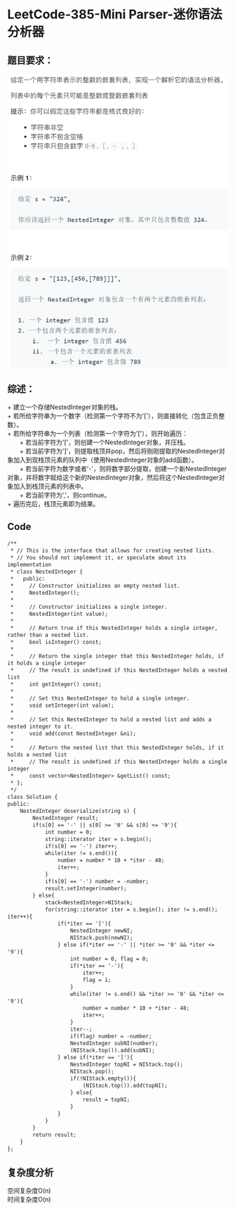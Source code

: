 # LeetCode-385-Mini Parser-迷你语法分析器

## 题目要求：
![avatar](https://github.com/JakeChanFangZiyuan20/MyLeetCode/blob/master/img/385.png)






## 综述：  
\+ 建立一个存储NestedInteger对象的栈。  
\+ 若所给字符串为一个数字（检测第一个字符不为'['），则直接转化（包含正负整数）。  
\+ 若所给字符串为一个列表（检测第一个字符为'['），则开始遍历：  
&emsp;&emsp;\+ 若当前字符为'['，则创建一个NestedInteger对象，并压栈。  
&emsp;&emsp;\+ 若当前字符为']'，则提取栈顶并pop，然后将刚刚提取的NestedInteger对象加入到现栈顶元素的队列中（使用NestedInteger对象的add函数）。  
&emsp;&emsp;\+ 若当前字符为数字或者'-'，则将数字部分提取，创建一个新NestedInteger对象，并将数字赋给这个新的NestedInteger对象，然后将这个NestedInteger对象加入到栈顶元素的列表中。  
&emsp;&emsp;\+ 若当前字符为','，则continue。  
\+ 遍历完后，栈顶元素即为结果。

## Code
```
/**
 * // This is the interface that allows for creating nested lists.
 * // You should not implement it, or speculate about its implementation
 * class NestedInteger {
 *   public:
 *     // Constructor initializes an empty nested list.
 *     NestedInteger();
 *
 *     // Constructor initializes a single integer.
 *     NestedInteger(int value);
 *
 *     // Return true if this NestedInteger holds a single integer, rather than a nested list.
 *     bool isInteger() const;
 *
 *     // Return the single integer that this NestedInteger holds, if it holds a single integer
 *     // The result is undefined if this NestedInteger holds a nested list
 *     int getInteger() const;
 *
 *     // Set this NestedInteger to hold a single integer.
 *     void setInteger(int value);
 *
 *     // Set this NestedInteger to hold a nested list and adds a nested integer to it.
 *     void add(const NestedInteger &ni);
 *
 *     // Return the nested list that this NestedInteger holds, if it holds a nested list
 *     // The result is undefined if this NestedInteger holds a single integer
 *     const vector<NestedInteger> &getList() const;
 * };
 */
class Solution {
public:
    NestedInteger deserialize(string s) {
        NestedInteger result;
        if(s[0] == '-' || s[0] >= '0' && s[0] <= '9'){
            int number = 0;
            string::iterator iter = s.begin();
            if(s[0] == '-') iter++;
            while(iter != s.end()){
                number = number * 10 + *iter - 48;
                iter++;
            }
            if(s[0] == '-') number = -number;
            result.setInteger(number);
        } else{
            stack<NestedInteger>NIStack;
            for(string::iterator iter = s.begin(); iter != s.end(); iter++){
                if(*iter == '['){
                    NestedInteger newNI;
                    NIStack.push(newNI);
                } else if(*iter == '-' || *iter >= '0' && *iter <= '9'){
                    int number = 0, flag = 0;
                    if(*iter == '-'){
                        iter++;
                        flag = 1;
                    }
                    while(iter != s.end() && *iter >= '0' && *iter <= '9'){
                        number = number * 10 + *iter - 48;
                        iter++;
                    }
                    iter--;
                    if(flag) number = -number;
                    NestedInteger subNI(number);
                    (NIStack.top()).add(subNI);
                } else if(*iter == ']'){
                    NestedInteger topNI = NIStack.top();
                    NIStack.pop();
                    if(!NIStack.empty()){
                        (NIStack.top()).add(topNI);
                    } else{
                        result = topNI;
                    }
                }
            }
        }
        return result;
    }
};
```

## 复杂度分析
空间复杂度O(n)  
时间复杂度O(n)

